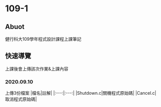 # 109-1

## Abuot

健行科大109學年程式設計課程上課筆記

## 快速導覽

上課後會上傳該次作業&上課內容

### 2020.09.10

上傳3份檔案
|檔名|註解|
|:---:|:---:|
|Shutdown.c|關機程式原始碼|
|Cancel.c|取消程式原始碼|
